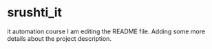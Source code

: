 # srushti_it
it automation course
I am editing the README file. Adding some more details about the project description.
